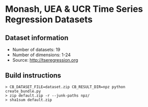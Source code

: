 # Monash, UEA & UCR Time Series Regression Datasets

## Dataset information

- Number of datasets: 19
- Number of dimensions: 1-24
- Source: http://tseregression.org

## Build instructions

    > CB_DATASET_FILE=dataset.zip CB_RESULT_DIR=npz python create_bundle.py
    > zip default.zip -r --junk-paths npz/
    > sha1sum default.zip


